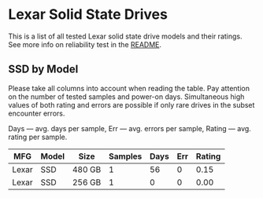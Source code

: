 Lexar Solid State Drives
========================

This is a list of all tested Lexar solid state drive models and their ratings. See
more info on reliability test in the [README](https://github.com/linuxhw/SMART).

SSD by Model
------------

Please take all columns into account when reading the table. Pay attention on the
number of tested samples and power-on days. Simultaneous high values of both rating
and errors are possible if only rare drives in the subset encounter errors.

Days   — avg. days per sample,
Err    — avg. errors per sample,
Rating — avg. rating per sample.

| MFG       | Model              | Size   | Samples | Days  | Err   | Rating |
|-----------|--------------------|--------|---------|-------|-------|--------|
| Lexar     | SSD                | 480 GB | 1       | 56    | 0     | 0.15   |
| Lexar     | SSD                | 256 GB | 1       | 0     | 0     | 0.00   |
